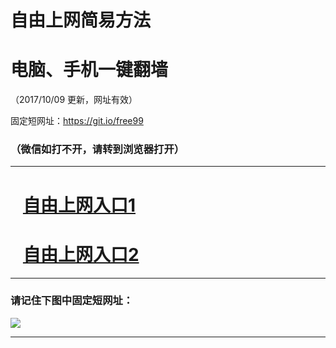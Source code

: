 ﻿# 自由上网简易方法

# 电脑、手机一键翻墙

（2017/10/09 更新，网址有效）

固定短网址：https://git.io/free99

### （微信如打不开，请转到浏览器打开）


***





# &nbsp;&nbsp; <a href="http://ft1570924321.fwq-tz-1001.info/fwqtz01.html?t=100900118981 " target="_blank">自由上网入口1</a>
# &nbsp;&nbsp; <a href="http://ft1722421187.fwq-tz-1002.info/fwqtz02.html?t=10090015667 " target="_blank">自由上网入口2</a>
***

### 请记住下图中固定短网址：

<img src="https://s3-us-west-2.amazonaws.com/fwq-1001/yjfq-20170905okok.png" /> 


***

